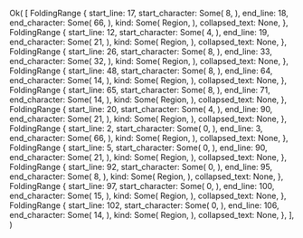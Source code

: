 Ok(
    [
        FoldingRange {
            start_line: 17,
            start_character: Some(
                8,
            ),
            end_line: 18,
            end_character: Some(
                66,
            ),
            kind: Some(
                Region,
            ),
            collapsed_text: None,
        },
        FoldingRange {
            start_line: 12,
            start_character: Some(
                4,
            ),
            end_line: 19,
            end_character: Some(
                21,
            ),
            kind: Some(
                Region,
            ),
            collapsed_text: None,
        },
        FoldingRange {
            start_line: 26,
            start_character: Some(
                8,
            ),
            end_line: 33,
            end_character: Some(
                32,
            ),
            kind: Some(
                Region,
            ),
            collapsed_text: None,
        },
        FoldingRange {
            start_line: 48,
            start_character: Some(
                8,
            ),
            end_line: 64,
            end_character: Some(
                14,
            ),
            kind: Some(
                Region,
            ),
            collapsed_text: None,
        },
        FoldingRange {
            start_line: 65,
            start_character: Some(
                8,
            ),
            end_line: 71,
            end_character: Some(
                14,
            ),
            kind: Some(
                Region,
            ),
            collapsed_text: None,
        },
        FoldingRange {
            start_line: 20,
            start_character: Some(
                4,
            ),
            end_line: 90,
            end_character: Some(
                21,
            ),
            kind: Some(
                Region,
            ),
            collapsed_text: None,
        },
        FoldingRange {
            start_line: 2,
            start_character: Some(
                0,
            ),
            end_line: 3,
            end_character: Some(
                66,
            ),
            kind: Some(
                Region,
            ),
            collapsed_text: None,
        },
        FoldingRange {
            start_line: 5,
            start_character: Some(
                0,
            ),
            end_line: 90,
            end_character: Some(
                21,
            ),
            kind: Some(
                Region,
            ),
            collapsed_text: None,
        },
        FoldingRange {
            start_line: 92,
            start_character: Some(
                0,
            ),
            end_line: 95,
            end_character: Some(
                8,
            ),
            kind: Some(
                Region,
            ),
            collapsed_text: None,
        },
        FoldingRange {
            start_line: 97,
            start_character: Some(
                0,
            ),
            end_line: 100,
            end_character: Some(
                15,
            ),
            kind: Some(
                Region,
            ),
            collapsed_text: None,
        },
        FoldingRange {
            start_line: 102,
            start_character: Some(
                0,
            ),
            end_line: 106,
            end_character: Some(
                14,
            ),
            kind: Some(
                Region,
            ),
            collapsed_text: None,
        },
    ],
)